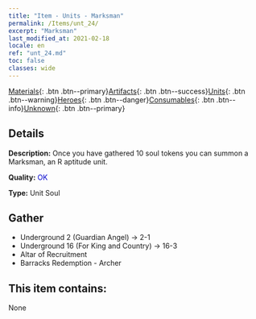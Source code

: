 ```yaml
---
title: "Item - Units - Marksman"
permalink: /Items/unt_24/
excerpt: "Marksman"
last_modified_at: 2021-02-18
locale: en
ref: "unt_24.md"
toc: false
classes: wide
---
```

 [Materials](/Items/){: .btn .btn--primary}[Artifacts](/Items/Artifacts/){: .btn .btn--success}[Units](/Items/Units/){: .btn .btn--warning}[Heroes](/Items/Heroes/){: .btn .btn--danger}[Consumables](/Items/Consumables/){: .btn .btn--info}[Unknown](/Items/Unknown/){: .btn .btn--primary}

## Details
 **Description:** Once you have gathered 10 soul tokens you can summon a Marksman, an R aptitude unit.

 **Quality:** <span style="color: #0000CD">OK</span>

 **Type:** Unit Soul

## Gather

*    Underground 2 (Guardian Angel) -> 2-1 
*    Underground 16 (For King and Country) -> 16-3 
*    Altar of Recruitment 
*    Barracks Redemption - Archer 

## This item contains:

  None


